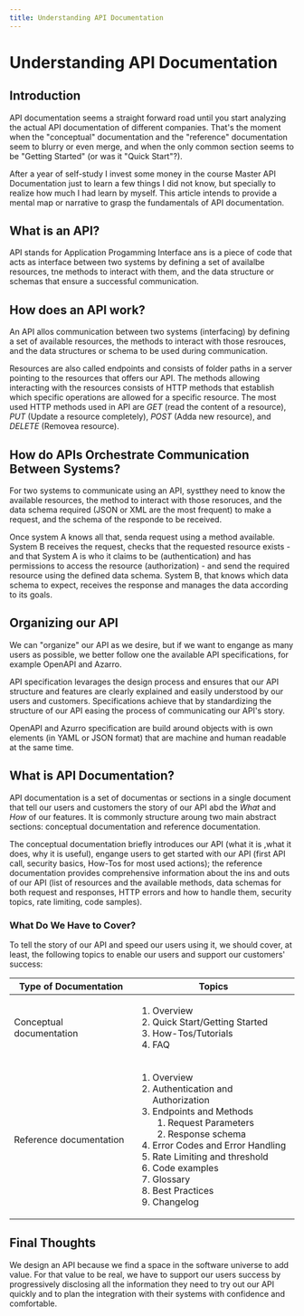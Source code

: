 ```yaml
---
title: Understanding API Documentation
---
```


# Understanding API Documentation  
## Introduction   

API documentation seems a straight forward road until you start analyzing the actual API documentation of different companies. That's the moment when the "conceptual" documentation and the "reference" documentation seem to blurry or even merge, and when the only common section seems to be "Getting Started" (or was it "Quick Start"?).   

After a year of self-study I invest some money in the course Master API Documentation just to learn a few things I did not know, but specially to realize how much I had learn by myself. This article intends to provide a mental map or narrative to grasp the fundamentals of API documentation.

## What is an API?    

API stands for Application Progamming Interface ans is a piece of code that acts as interface between two systems by defining a set of availalbe resources, tne methods to interact with them, and the data structure or schemas that ensure a successful communication.

## How does an API work?    

An API allos communication between two systems (interfacing) by defining a set of available resources, the methods to interact with those resrouces, and  the data structures or schema to be used during communication.   

Resources are also called endpoints and consists of folder paths in a server pointing to the resources that offers our API. The methods allowing interacting with the resources consists of HTTP methods that establish which specific operations are allowed for a specific resource. The most used HTTP methods used in API are _GET_ (read the content of a resource), _PUT_ (Update a resource completely), _POST_ (Adda new resource), and _DELETE_ (Removea resource).

## How do APIs Orchestrate Communication Between Systems?    

For two systems to communicate using an API, systthey need to know the available resources, the method to interact with those resoruces, and the data schema required (JSON or XML are the most frequent) to make a request, and the schema of the responde to be received. 

Once system A knows all that, senda request using a method available. System B receives the request, checks that the requested resource exists - and that System A is who it claims to be (authentication) and has permissions to access the resource (authorization) - and send the required resource using the defined data schema. System B, that knows which data schema to expect, receives the response and manages the data according to its goals.  

## Organizing our API    

We can "organize" our API as we desire, but if we want to engange as many users as possible, we better follow one the available API specifications, for example OpenAPI and Azarro.  

API specification levarages the design process and ensures that our API structure and features are clearly explained and easily understood by our users and customers. Specifications achieve that by standardizing the structure of our API easing the process of communicating our API's story.  

OpenAPI and Azurro specification are build around objects with is own elements (in YAML or JSON format) that are machine and human readable at the same time.  

## What is API Documentation?    

API documentation is a set of documentas or sections in a single document that tell our users and customers the story of our API abd the _What_ and _How_ of our features. It is commonly structure aroung two main abstract sections: conceptual documentation and reference documentation.  

The conceptual documentation briefly introduces our API (what it is ,what it does, why it is useful), engange users to get started with our API (first API call, security basics, How-Tos for most used actions); the reference documentation provides comprehensive information about the ins and outs of our API (list of resources and the available methods, data schemas for both request and responses, HTTP errors and how to handle them, security topics, rate limiting, code samples). 

### What Do We Have to Cover?    

To tell the story of our API and speed our users using it, we should cover, at least, the following topics to enable our users and support our customers' success:  
  
| Type of Documentation | Topics |  
| -------------------- | --------- |  
| Conceptual documentation | <ol><li>Overview</li><li>Quick Start/Getting Started</li><li>How-Tos/Tutorials</li><li>FAQ</li></ol>     |  
| Reference documentation |  <ol><li>Overview</li><li>Authentication and Authorization</li><li>Endpoints and Methods<ol><li>Request Parameters</li><li>Response schema</li></ol></li><li>Error Codes and Error Handling</li><li>Rate Limiting and threshold</li><li>Code examples</li><li>Glossary</li><li>Best Practices</li><li>Changelog</li></ol>      |

## Final Thoughts  

We design an API because we find a space in the software universe to add value. For that value to be real, we have to support our users success by progressively disclosing all the information they need to try out our API quickly and to plan the integration with their systems with confidence and comfortable. 